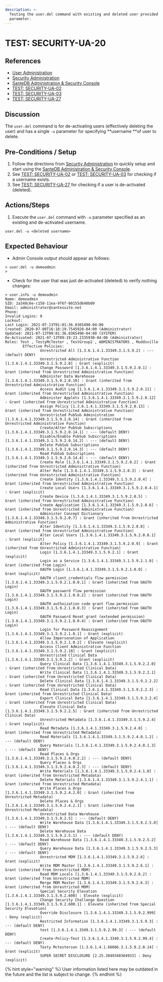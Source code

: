 ```yaml
---
description: >-
  Testing the user.del command with existing and deleted user provided as -u
  parameter.
---
```


# TEST: SECURITY-UA-20

## References

* [User Administration](../../../../../../operations/system-administration/host-administration/santedb-icdr-admin-console/user-administration.md)
* [Security Administration](../../../../../../operations/system-administration/security-administration/#demo-environment)&#x20;
* [SanteDB Administration & Security Console](../../../../../../operations/system-administration/host-administration/santedb-icdr-admin-console/)
* [TEST: SECURITY-UA-02](test-security-ua-02.md)
* [TEST: SECURITY-UA-03](test-security-ua-03.md)
* [TEST: SECURITY-UA-27](test-security-ua-27.md)

## Discussion

The `user.del` command is for de-activating users (effectively deleting the user) and has a single `-u` parameter for specifying **username **of user to delete.

## Pre-Conditions / Setup

1. Follow the directions from [Security Administration](../../../../../../operations/system-administration/security-administration/#demo-environment) to quickly setup and start using the [SanteDB Administration & Security Console](../../../../../../operations/system-administration/host-administration/santedb-icdr-admin-console/).
2. See [TEST: SECURITY-UA-02](test-security-ua-02.md) or [TEST: SECURITY-UA-03](test-security-ua-03.md) for checking if a username exists.
3. See [TEST: SECURITY-UA-27](test-security-ua-27.md) for checking if a user is de-activated (deleted).

## Actions/Steps

1. Execute the `user.del` command with `-u` parameter specified as an existing and de-activated username.

```
user.del -u <deleted username>
```

## Expected Behaviour

* Admin Console output should appear as follows:

```
> user.del -u demoadmin
>
```

* Check for the user that was just de-activated (deleted) to verify nothing changes:

```
> user.info -u demoadmin
Name: demoadmin
SID: 2a348c6e-c158-11ea-9f6f-00155d640b09
Email: administrator@santesuite.net
Phone:
Invalid Logins: 0
Lockout:
Last Login: 2021-07-13T01:01:36.0365490-04:00
Created: 2020-07-08T16:18:19.7545920-04:00 (Administrator)
Updated: 2021-07-13T09:01:36.0365490-04:00 (SYSTEM)
De-Activated: 2021-07-13T09:19:23.2335930-04:00 (Administrator)
Roles: Test , TestyMcTester , TestGroup2 , ADMINISTRATORS , Muddsville
        Effective Policies:
                Unrestricted All [1.3.6.1.4.1.33349.3.1.5.9.2] : --- (default DENY)
                Unrestricted Administrative Function [1.3.6.1.4.1.33349.3.1.5.9.2.0] : Grant (explicit)
                Change Password [1.3.6.1.4.1.33349.3.1.5.9.2.0.1] : Grant (inherited from Unrestricted Administrative Function)
                Administer Data Warehouse [1.3.6.1.4.1.33349.3.1.5.9.2.0.10] : Grant (inherited from Unrestricted Administrative Function)
                Access Audit Log [1.3.6.1.4.1.33349.3.1.5.9.2.0.11] : Grant (inherited from Unrestricted Administrative Function)
                Administer Applets [1.3.6.1.4.1.33349.3.1.5.9.2.0.12] : Grant (inherited from Unrestricted Administrative Function)
                Assign Policy [1.3.6.1.4.1.33349.3.1.5.9.2.0.13] : Grant (inherited from Unrestricted Administrative Function)
                Unrestricted PubSub Administration [1.3.6.1.4.1.33349.3.1.5.9.2.0.14] : Grant (inherited from Unrestricted Administrative Function)
                Create/Alter PubSub Subscriptions [1.3.6.1.4.1.33349.3.1.5.9.2.0.14.1] : --- (default DENY)
                Disable/Enable PubSub Subscriptions [1.3.6.1.4.1.33349.3.1.5.9.2.0.14.2] : --- (default DENY)
                Delete PubSub Subscriptions [1.3.6.1.4.1.33349.3.1.5.9.2.0.14.3] : --- (default DENY)
                Read PubSub Subscriptions [1.3.6.1.4.1.33349.3.1.5.9.2.0.14.4] : --- (default DENY)
                Create Role [1.3.6.1.4.1.33349.3.1.5.9.2.0.2] : Grant (inherited from Unrestricted Administrative Function)
                Alter Role [1.3.6.1.4.1.33349.3.1.5.9.2.0.3] : Grant (inherited from Unrestricted Administrative Function)
                Create Identity [1.3.6.1.4.1.33349.3.1.5.9.2.0.4] : Grant (inherited from Unrestricted Administrative Function)
                Create Local Users [1.3.6.1.4.1.33349.3.1.5.9.2.0.4.1] : Grant (explicit)
                Create Device [1.3.6.1.4.1.33349.3.1.5.9.2.0.5] : Grant (inherited from Unrestricted Administrative Function)
                Create Application [1.3.6.1.4.1.33349.3.1.5.9.2.0.6] : Grant (inherited from Unrestricted Administrative Function)
                Administer Concept Dictionary [1.3.6.1.4.1.33349.3.1.5.9.2.0.7] : Grant (inherited from Unrestricted Administrative Function)
                Alter Identity [1.3.6.1.4.1.33349.3.1.5.9.2.0.8] : Grant (inherited from Unrestricted Administrative Function)
                Alter Local Users [1.3.6.1.4.1.33349.3.1.5.9.2.0.8.1] : Grant (explicit)
                Alter Policy [1.3.6.1.4.1.33349.3.1.5.9.2.0.9] : Grant (inherited from Unrestricted Administrative Function)
                Login [1.3.6.1.4.1.33349.3.1.5.9.2.1] : Grant (explicit)
                Login as a Service [1.3.6.1.4.1.33349.3.1.5.9.2.1.0] : Grant (inherited from Login)
                OAUTH Login [1.3.6.1.4.1.33349.3.1.5.9.2.1.0.0] : Grant (explicit)
                OAUTH client_credentials flow permission [1.3.6.1.4.1.33349.3.1.5.9.2.1.0.0.1] : Grant (inherited from OAUTH Login)
                OAUTH password flow permission [1.3.6.1.4.1.33349.3.1.5.9.2.1.0.0.2] : Grant (inherited from OAUTH Login)
                OAUTH authoization code grant flow permission [1.3.6.1.4.1.33349.3.1.5.9.2.1.0.0.3] : Grant (inherited from OAUTH Login)
                OAUTH Password Reset grant (extended permission) [1.3.6.1.4.1.33349.3.1.5.9.2.1.0.0.4] : Grant (inherited from OAUTH Login)
                Login for Password Reassignment [1.3.6.1.4.1.33349.3.1.5.9.2.1.0.1] : Grant (explicit)
                Allow Impersonation of Application [1.3.6.1.4.1.33349.3.1.5.9.2.1.0.2] : Elevate (explicit)
                Access Client Administrative Function [1.3.6.1.4.1.33349.3.1.5.9.2.10] : Grant (explicit)
                Unrestricted Clinical Data [1.3.6.1.4.1.33349.3.1.5.9.2.2] : Grant (explicit)
                Query Clinical Data [1.3.6.1.4.1.33349.3.1.5.9.2.2.0] : Grant (inherited from Unrestricted Clinical Data)
                Write Clinical Data [1.3.6.1.4.1.33349.3.1.5.9.2.2.1] : Grant (inherited from Unrestricted Clinical Data)
                Delete Clinical Data [1.3.6.1.4.1.33349.3.1.5.9.2.2.2] : Grant (inherited from Unrestricted Clinical Data)
                Read Clinical Data [1.3.6.1.4.1.33349.3.1.5.9.2.2.3] : Grant (inherited from Unrestricted Clinical Data)
                Export Clinical Data [1.3.6.1.4.1.33349.3.1.5.9.2.2.4] : Grant (inherited from Unrestricted Clinical Data)
                Elevate Clinical Data [1.3.6.1.4.1.33349.3.1.5.9.2.2.5] : Grant (inherited from Unrestricted Clinical Data)
                Unrestricted Metadata [1.3.6.1.4.1.33349.3.1.5.9.2.4] : Grant (explicit)
                Read Metadata [1.3.6.1.4.1.33349.3.1.5.9.2.4.0] : Grant (inherited from Unrestricted Metadata)
                Read Materials [1.3.6.1.4.1.33349.3.1.5.9.2.4.0.1.2] : --- (default DENY)
                Query Materials [1.3.6.1.4.1.33349.3.1.5.9.2.4.0.1.3] : --- (default DENY)
                Read Places & Orgs [1.3.6.1.4.1.33349.3.1.5.9.2.4.0.2.2] : --- (default DENY)
                Query Places & Orgs [1.3.6.1.4.1.33349.3.1.5.9.2.4.0.2.3] : --- (default DENY)
                Write Materials [1.3.6.1.4.1.33349.3.1.5.9.2.4.1.0] : Grant (inherited from Unrestricted Metadata)
                Delete Materials [1.3.6.1.4.1.33349.3.1.5.9.2.4.1.1] : Grant (inherited from Unrestricted Metadata)
                Write Places & Orgs [1.3.6.1.4.1.33349.3.1.5.9.2.4.2.0] : Grant (inherited from Unrestricted Metadata)
                Delete Places & Orgs [1.3.6.1.4.1.33349.3.1.5.9.2.4.2.1] : Grant (inherited from Unrestricted Metadata)
                Unrestricted Data Warehouse [1.3.6.1.4.1.33349.3.1.5.9.2.5] : --- (default DENY)
                Write Warehouse Data [1.3.6.1.4.1.33349.3.1.5.9.2.5.0] : --- (default DENY)
                Delete Warehouse Data [1.3.6.1.4.1.33349.3.1.5.9.2.5.1] : --- (default DENY)
                Read Warehouse Data [1.3.6.1.4.1.33349.3.1.5.9.2.5.2] : --- (default DENY)
                Query Warehouse Data [1.3.6.1.4.1.33349.3.1.5.9.2.5.3] : --- (default DENY)
                Unrestricted MDM [1.3.6.1.4.1.33349.3.1.5.9.2.6] : Grant (explicit)
                Write MDM Master [1.3.6.1.4.1.33349.3.1.5.9.2.6.1] : Grant (inherited from Unrestricted MDM)
                Read MDM Locals [1.3.6.1.4.1.33349.3.1.5.9.2.6.2] : Grant (inherited from Unrestricted MDM)
                Merge MDM Master [1.3.6.1.4.1.33349.3.1.5.9.2.6.3] : Grant (inherited from Unrestricted MDM)
                Special Security Elevation [1.3.6.1.4.1.33349.3.1.5.9.2.600] : Elevate (explicit)
                Change Security Challenge Question [1.3.6.1.4.1.33349.3.1.5.9.2.600.1] : Elevate (inherited from Special Security Elevation)
                Override Disclosure [1.3.6.1.4.1.33349.3.1.5.9.2.999] : Deny (explicit)
                Restricted Information [1.3.6.1.4.1.33349.3.1.5.9.3] : --- (default DENY)
                test [1.3.6.1.4.1.3349.3.1.5.9.2.99.3] : --- (default DENY)
                Create-Policy-Test [1.3.6.1.4.1.3349.3.1.5.9.2.99.4] : --- (default DENY)
                Testy Mctesterson [1.3.6.1.4.1.66666.3.1.5.9.2.0.14] : Grant (explicit)
                SUPER SECRET DISCLOSURE [2.25.3049340304933] : Deny (explicit)

```

{% hint style="warning" %}
User information listed here may be outdated in the future and the list is subject to change.
{% endhint %}
